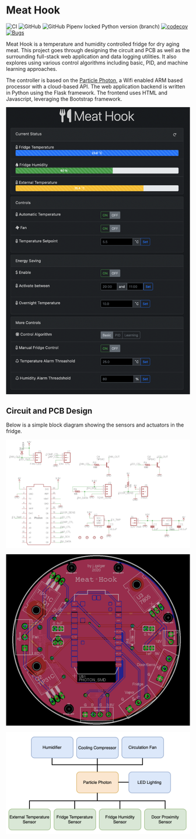 # Meat Hook
![CI](https://github.com/jzalger/meathook/workflows/CI/badge.svg?branch=dev)
![GitHub](https://img.shields.io/github/license/jzalger/meathook)
![GitHub Pipenv locked Python version (branch)](https://img.shields.io/github/pipenv/locked/python-version/jzalger/meathook/master)
[![codecov](https://codecov.io/gh/jzalger/meathook/branch/master/graph/badge.svg)](https://codecov.io/gh/jzalger/meathook)
[![Bugs](https://sonarcloud.io/api/project_badges/measure?project=jzalger_meathook&metric=bugs)](https://sonarcloud.io/summary/new_code?id=jzalger_meathook)

Meat Hook is a temperature and humidity controlled fridge for dry aging meat.
This project goes through designing the circuit and PCB as well as the surrounding full-stack web application and data 
logging utilities. It also explores using various control algorithms including basic, PID, and machine learning approaches.

The controller is based on the [Particle Photon](http://www.particle.io), a Wifi enabled ARM based processor with a cloud-based API. 
The web application backend is written in Python using the Flask framework. The frontend uses HTML and Javascript, leveraging the Bootstrap framework.

![User Interface](docs/img/meathook_ui.png)

## Circuit and PCB Design
Below is a simple block diagram showing the sensors and actuators in the fridge.

![Schematic](docs/img/schematic.png?raw=true)

![PCB](docs/img/pcb.png?raw=true)

![Block Diagram](docs/img/block_diagram.png?"raw=true)

